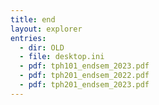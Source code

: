 ```yaml
---
title: end
layout: explorer
entries:
  - dir: OLD
  - file: desktop.ini
  - pdf: tph101_endsem_2023.pdf
  - pdf: tph201_endsem_2022.pdf
  - pdf: tph201_endsem_2023.pdf
---
```

